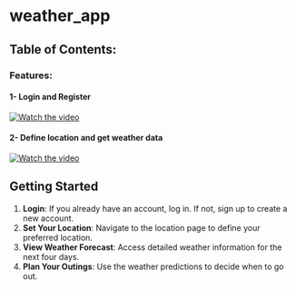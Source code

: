 # weather_app

## Table of Contents:

### Features:

#### 1- Login and Register
[![Watch the video](https://img.youtube.com/vi/lpmAeItE4jc/hqdefault.jpg)](https://www.youtube.com/embed/lpmAeItE4jc)

#### 2- Define location and get weather data
[![Watch the video](https://img.youtube.com/vi/jv2Igw4Jp8I/hqdefault.jpg)](https://www.youtube.com/embed/jv2Igw4Jp8I)

## Getting Started

1. **Login**: If you already have an account, log in. If not, sign up to create a new account.
2. **Set Your Location**: Navigate to the location page to define your preferred location.
3. **View Weather Forecast**: Access detailed weather information for the next four days.
4. **Plan Your Outings**: Use the weather predictions to decide when to go out.
